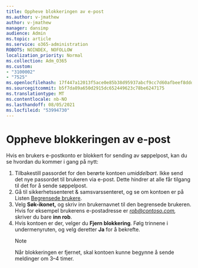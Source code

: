 ```yaml
---
title: Oppheve blokkeringen av e-post
ms.author: v-jmathew
author: v-jmathew
manager: dansimp
audience: Admin
ms.topic: article
ms.service: o365-administration
ROBOTS: NOINDEX, NOFOLLOW
localization_priority: Normal
ms.collection: Adm_O365
ms.custom:
- "3100002"
- "7525"
ms.openlocfilehash: 17f447a12013f5ace0e85b38d95937abcf9cc7d60afbeef8dddd1c3315eb3467
ms.sourcegitcommit: b5f7da89a650d2915dc652449623c78be6247175
ms.translationtype: MT
ms.contentlocale: nb-NO
ms.lasthandoff: 08/05/2021
ms.locfileid: "53994730"
---
```

# <a name="unblock-email"></a>Oppheve blokkeringen av e-post

Hvis en brukers e-postkonto er blokkert for sending av søppelpost, kan du se hvordan du kommer i gang på nytt:

1. Tilbakestill passordet for den berørte kontoen *umiddelbart*. Ikke send det nye passordet til brukeren via e-post. Dette hindrer at alle får tilgang til det for å sende søppelpost.
2. Gå til sikkerhetssenteret & samsvarssenteret, og se om kontoen er på Listen [Begrensede brukere](https://protection.office.com/#/restrictedusers).
3. Velg **Søk-ikonet,** og skriv inn brukernavnet til den begrensede brukeren. Hvis for eksempel brukerens e-postadresse er *rob@contoso.com,* skriver du bare **inn rob**.
4. Hvis kontoen er der, velger du **Fjern blokkering**. Følg trinnene i undermenyruten, og velg deretter **Ja** for å bekrefte.  
    > [!NOTE]
    > Når blokkeringen er fjernet, skal kontoen kunne begynne å sende meldinger om 3–4 timer.
